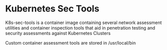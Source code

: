 # Kubernetes Sec Tools

K8s-sec-tools is a container image containing several network assessment utilities and container inspection tools that aid in penetration testing and security assessments against Kubernetes Clusters

Custom container assessment tools are stored in /usr/local/bin

